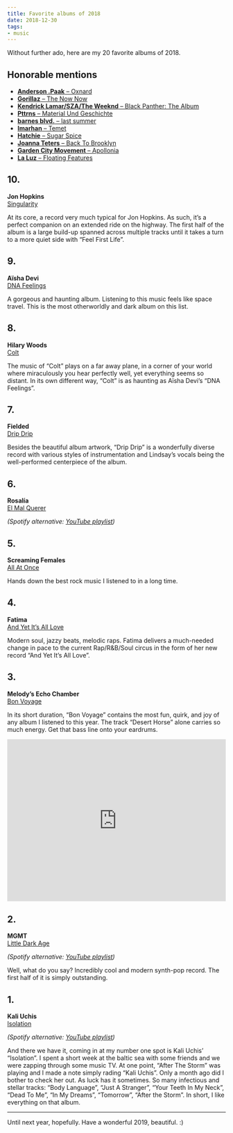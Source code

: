 ```yaml
---
title: Favorite albums of 2018
date: 2018-12-30
tags:
- music
---
```

Without further ado, here are my 20 favorite albums of 2018.

<!--more-->

## Honorable mentions

- [**Anderson .Paak** – Oxnard](https://open.spotify.com/album/3rqqwtJE89WoWvMyPTvbZc)
- [**Gorillaz** – The Now Now](https://open.spotify.com/album/1amYhlukNF8WdaQC3gKkgL)
- [**Kendrick Lamar/SZA/The Weeknd** – Black Panther: The Album](https://open.spotify.com/album/3pLdWdkj83EYfDN6H2N8MR)
- [**Pttrns** – Material Und Geschichte](https://altinvillage.bandcamp.com/album/material-und-geschichte)
- [**barnes blvd.** – last summer](https://barnesblvd.bandcamp.com/album/last-summer)
- [**Imarhan** – Temet](https://imarhan.bandcamp.com/album/temet)
- [**Hatchie** – Sugar Spice](https://hatchie.bandcamp.com/album/sugar-spice)
- [**Joanna Teters** – Back To Brooklyn](https://joannateters.bandcamp.com/album/back-to-brooklyn)
- [**Garden City Movement** – Apollonia](https://gardencitymovement.bandcamp.com/album/apollonia)
- [**La Luz** – Floating Features](https://laluz.bandcamp.com/album/floating-features)

## 10.

**Jon Hopkins**<br>
[Singularity](https://jonhopkins.bandcamp.com/album/singularity)

At its core, a record very much typical for Jon Hopkins. As such, it’s a perfect companion on an extended ride on the highway. The first half of the album is a large build-up spanned across multiple tracks until it takes a turn to a more quiet side with “Feel First Life”.



## 9.

**Aïsha Devi**<br>
[DNA Feelings](https://aishadevi.bandcamp.com/album/dna-feelings)

A gorgeous and haunting album. Listening to this music feels like space travel. This is the most otherworldly and dark album on this list.



## 8.

**Hilary Woods**<br>
[Colt](https://hilarywoodsmusic.bandcamp.com/album/colt)

The music of “Colt” plays on a far away plane, in a corner of your world where miraculously you hear perfectly well, yet everything seems so distant. In its own different way, “Colt” is as haunting as Aïsha Devi’s “DNA Feelings”.



## 7.

**Fielded**<br>
[Drip Drip](https://deathbombarc.bandcamp.com/album/drip-drip)

Besides the beautiful album artwork, “Drip Drip” is a wonderfully diverse record with various styles of instrumentation and Lindsay’s vocals being the well-performed centerpiece of the album.



## 6.

**Rosalía**<br>
[El Mal Querer](https://open.spotify.com/album/355bjCHzRJztCzaG5Za4gq)

*(Spotify alternative: [YouTube playlist](https://www.youtube.com/playlist?list=PLxKHVMqMZqUT9r2C1t43NT6SskOLVHl5_))*



## 5.

**Screaming Females**<br>
[All At Once](https://screamingfemales.bandcamp.com/album/all-at-once)

Hands down the best rock music I listened to in a long time.



## 4.

**Fatima**<br>
[And Yet It’s All Love](https://fatima.bandcamp.com/album/and-yet-its-all-love)

Modern soul, jazzy beats, melodic raps. Fatima delivers a much-needed change in pace to the current Rap/R&B/Soul circus in the form of her new record “And Yet It’s All Love”.



## 3.

**Melody’s Echo Chamber**<br>
[Bon Voyage](https://melodysechochamber.bandcamp.com/album/bon-voyage)

In its short duration, “Bon Voyage” contains the most fun, quirk, and joy of any album I listened to this year. The track “Desert Horse” alone carries so much energy. Get that bass line onto your eardrums.

<iframe style="border: 0; width: 100%; height: 373px;" src="https://bandcamp.com/EmbeddedPlayer/album=2381170004/size=large/bgcol=ffffff/linkcol=0687f5/artwork=small/transparent=true/" seamless><a href="http://melodysechochamber.bandcamp.com/album/bon-voyage">Bon Voyage by Melody’s Echo Chamber</a></iframe>



## 2.

**MGMT**<br>
[Little Dark Age](https://open.spotify.com/album/7GjVWG39IOj4viyWplJV4H)

*(Spotify alternative: [YouTube playlist](https://www.youtube.com/watch?v=Hblrzggqqo4))*

Well, what do you say? Incredibly cool and modern synth-pop record. The first half of it is simply outstanding.



## 1.

**Kali Uchis**<br>
[Isolation](https://open.spotify.com/album/4EPQtdq6vvwxuYeQTrwDVY)

*(Spotify alternative: [YouTube playlist](https://www.youtube.com/playlist?list=PLql5iS_v4445NkUspLYqKHhchz9oFzq7r))*

And there we have it, coming in at my number one spot is Kali Uchis’ “Isolation”. I spent a short week at the baltic sea with some friends and we were zapping through some music TV. At one point, “After The Storm” was playing and I made a note simply rading “Kali Uchis”. Only a month ago did I bother to check her out. As luck has it sometimes. So many infectious and stellar tracks: “Body Language”, “Just A Stranger”, “Your Teeth In My Neck”, “Dead To Me”, “In My Dreams”, “Tomorrow”, “After the Storm”. In short, I like everything on that album.

---

Until next year, hopefully. Have a wonderful 2019, beautiful. :)
